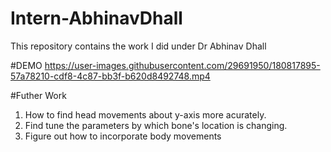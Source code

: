 # Intern-AbhinavDhall
This repository contains the work I did under Dr Abhinav Dhall

#DEMO
https://user-images.githubusercontent.com/29691950/180817895-57a78210-cdf8-4c87-bb3f-b620d8492748.mp4

#Futher Work

1. How to find head movements about y-axis more acurately.
2. Find tune the parameters by which bone's location is changing.
3. Figure out how to incorporate body movements


